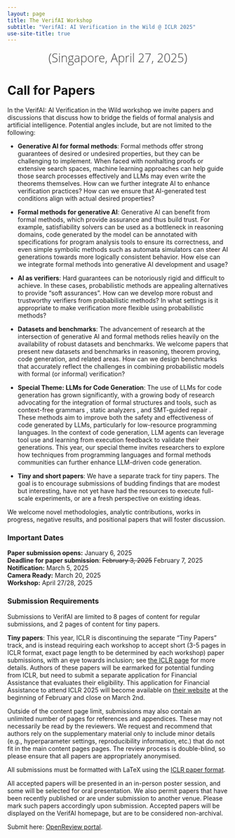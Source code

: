 ```yaml
---
layout: page
title: The VerifAI Workshop
subtitle: "VerifAI: AI Verification in the Wild @ ICLR 2025"
use-site-title: true
---
```

<div class="venue" style="font-size: 27px; display: block; font-family: 'Open Sans', 'Helvetica Neue', Helvetica, Arial, sans-serif; font-weight: 300; color: #404040; text-align: center;">
  (Singapore, April 27, 2025)
</div>


# Call for Papers

In the VerifAI: AI Verification in the Wild workshop we invite papers and discussions that discuss how to bridge the fields of formal analysis and artificial intelligence. Potential angles include, but are not limited to the following:
- **Generative AI for formal methods**: Formal methods offer strong guarantees of desired or undesired properties, but they can be challenging to implement. When faced with nonhalting proofs or extensive search spaces, machine learning approaches can help guide those search processes effectively and LLMs may even write the theorems themselves. How can we further integrate AI to enhance verification practices? How can we ensure that AI-generated test conditions align with actual desired properties?

- **Formal methods for generative AI**: Generative AI can benefit from formal methods, which provide assurance and thus build trust. For example, satisfiability solvers can be used as a bottleneck in reasoning domains, code generated by the model can be annotated with specifications for program analysis tools to ensure its correctness, and even simple symbolic methods such as automata simulators can steer AI generations towards more logically consistent behavior. How else can we integrate formal methods into generative AI development and usage?

- **AI as verifiers**: Hard guarantees can be notoriously rigid and difficult to achieve. In these cases, probabilistic methods are appealing alternatives to provide “soft assurances”. How can we develop more robust and trustworthy verifiers from probabilistic methods? In what settings is it appropriate to make verification more flexible using probabilistic methods?

- **Datasets and benchmarks**: The advancement of research at the intersection of generative AI and formal methods relies heavily on the availability of robust datasets and benchmarks. We welcome papers that present new datasets and benchmarks in reasoning, theorem proving, code generation, and related areas. How can we design benchmarks that accurately reflect the challenges in combining probabilistic models with formal (or informal) verification?

- **Special Theme: LLMs for Code Generation**: The use of LLMs for code generation has grown significantly, with a growing body of research advocating for the integration of formal structures and tools, such as context-free grammars , static analyzers , and SMT-guided repair . These methods aim to improve both the safety and effectiveness of code generated by LLMs, particularly for low-resource programming languages. In the context of code generation, LLM agents can leverage tool use and learning from execution feedback  to validate their generations. This year, our special theme invites researchers to explore how techniques from programming languages and formal methods communities can further enhance LLM-driven code generation.

- **Tiny and short papers**: We have a separate track for tiny papers. The goal is to encourage submissions of budding findings that are modest but interesting, have not yet have had the resources to execute full-scale experiments, or are a fresh perspective on existing ideas.

We welcome novel methodologies, analytic contributions, works in progress, negative results, and positional papers that will foster discussion. 

### Important Dates 

<!--{% include dates.md %} <a href="{site.url}/2020/img/KR2ML2020_template.zip">NeurIPS paper format (adapted)</a>. -->
**Paper submission opens:** January 6, 2025 <br>
**Deadline for paper submission**: ~~February 3, 2025~~ February 7, 2025 <br>
**Notification:** March 5, 2025 <br>
**Camera Ready:** March 20, 2025 <br>
**Workshop:** April 27/28, 2025

### Submission Requirements

Submissions to VerifAI are limited to 8 pages of content for regular submissions, and 2 pages of content for tiny papers.

**Tiny papers**: This year, ICLR is discontinuing the separate “Tiny Papers” track, and is instead requiring each workshop to accept short (3-5 pages in ICLR format, exact page length to be determined by each workshop) paper submissions, with an eye towards inclusion; see ​​[the ICLR page](https://iclr.cc/Conferences/2025/CallForTinyPapers) for more details. Authors of these papers will be earmarked for potential funding from ICLR, but need to submit a separate application for Financial Assistance that evaluates their eligibility. This application for Financial Assistance to attend ICLR 2025 will become available on [their website](https://iclr.cc/Conferences/2025/) at the beginning of February and close on March 2nd. 

Outside of the content page limit, submissions may also contain an unlimited number of pages for references and appendices. These may not necessarily be read by the reviewers. We request and recommend that authors rely on the supplementary material only to include minor details (e.g., hyperparameter settings, reproducibility information, etc.) that do not fit in the main content pages pages. The review process is double-blind, so please ensure that all papers are appropriately anonymised.

All submissions must be formatted with LaTeX using the [ICLR paper format](https://github.com/ICLR/Master-Template/raw/master/iclr2025.zip). 

All accepted papers will be presented in an in-person poster session, and some will be selected for oral presentation. We also permit papers that have been recently published or are under submission to another venue. Please mark such papers accordingly upon submission. Accepted papers will be displayed on the VerifAI homepage, but are to be considered non-archival.

Submit here: [OpenReview portal](https://openreview.net/group?id=ICLR.cc/2025/Workshop/VerifAI).


